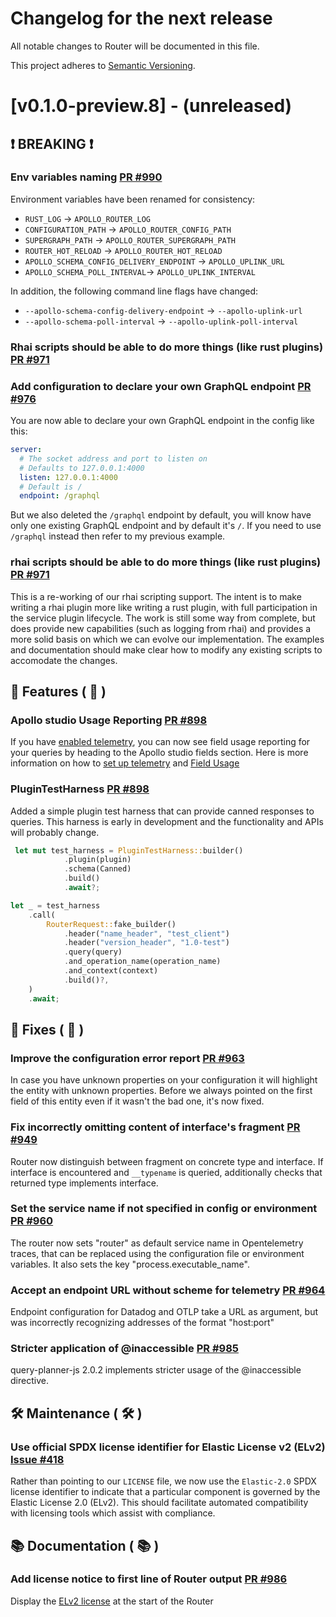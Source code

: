 # Changelog for the next release

All notable changes to Router will be documented in this file.

This project adheres to [Semantic Versioning](https://semver.org/spec/v2.0.0.html).

<!-- <THIS IS AN EXAMPLE, DO NOT REMOVE>

# [x.x.x] (unreleased) - 2022-mm-dd
> Important: X breaking changes below, indicated by **❗ BREAKING ❗**
## ❗ BREAKING ❗
## 🚀 Features ( :rocket: )
## 🐛 Fixes ( :bug: )
## 🛠 Maintenance ( :hammer_and_wrench: )
## 📚 Documentation ( :books: )
## 🐛 Fixes ( :bug: )

## Example section entry format

- **Headline** ([PR #PR_NUMBER](https://github.com/apollographql/router/pull/PR_NUMBER))

  Description! And a link to a [reference](http://url)
-->

# [v0.1.0-preview.8] - (unreleased)
## ❗ BREAKING ❗

### Env variables naming [PR #990](https://github.com/apollographql/router/pull/990)
Environment variables have been renamed for consistency:
* `RUST_LOG` -> `APOLLO_ROUTER_LOG`
* `CONFIGURATION_PATH` -> `APOLLO_ROUTER_CONFIG_PATH`
* `SUPERGRAPH_PATH` -> `APOLLO_ROUTER_SUPERGRAPH_PATH`
* `ROUTER_HOT_RELOAD` -> `APOLLO_ROUTER_HOT_RELOAD`
* `APOLLO_SCHEMA_CONFIG_DELIVERY_ENDPOINT` -> `APOLLO_UPLINK_URL`
* `APOLLO_SCHEMA_POLL_INTERVAL`-> `APOLLO_UPLINK_INTERVAL`

In addition, the following command line flags have changed:
* `--apollo-schema-config-delivery-endpoint` -> `--apollo-uplink-url`
* `--apollo-schema-poll-interval` -> `--apollo-uplink-poll-interval`

### Rhai scripts should be able to do more things (like rust plugins) [PR #971](https://github.com/apollographql/router/pull/971)
### Add configuration to declare your own GraphQL endpoint [PR #976](https://github.com/apollographql/router/pull/976)
You are now able to declare your own GraphQL endpoint in the config like this:
```yaml
server:
  # The socket address and port to listen on
  # Defaults to 127.0.0.1:4000
  listen: 127.0.0.1:4000
  # Default is /
  endpoint: /graphql
```
But we also deleted the `/graphql` endpoint by default, you will know have only one existing GraphQL endpoint and by default it's `/`. If you need to use `/graphql` instead then refer to my previous example.

### rhai scripts should be able to do more things (like rust plugins) [PR #971](https://github.com/apollographql/router/pull/971)
This is a re-working of our rhai scripting support. The intent is to make writing a rhai plugin more like writing a rust plugin, with full participation in the service plugin lifecycle. The work is still some way from complete, but does provide new capabilities (such as logging from rhai) and provides a more solid basis on which we can evolve our implementation. The examples and documentation should make clear how to modify any existing scripts to accomodate the changes.

## 🚀 Features ( :rocket: )

### Apollo studio Usage Reporting [PR #898](https://github.com/apollographql/router/pull/898)
If you have [enabled telemetry](https://www.apollographql.com/docs/router/configuration/apollo-telemetry#enabling-usage-reporting), you can now see field usage reporting for your queries by heading to the Apollo studio fields section.
Here is more information on how to [set up telemetry](https://www.apollographql.com/docs/studio/metrics/usage-reporting#pushing-metrics-from-apollo-server) and [Field Usage](https://www.apollographql.com/docs/studio/metrics/field-usage)

### PluginTestHarness [PR #898](https://github.com/apollographql/router/pull/898)
Added a simple plugin test harness that can provide canned responses to queries. This harness is early in development and the functionality and APIs will probably change. 
```rust
 let mut test_harness = PluginTestHarness::builder()
            .plugin(plugin)
            .schema(Canned)
            .build()
            .await?;

let _ = test_harness
    .call(
        RouterRequest::fake_builder()
            .header("name_header", "test_client")
            .header("version_header", "1.0-test")
            .query(query)
            .and_operation_name(operation_name)
            .and_context(context)
            .build()?,
    )
    .await;
```
## 🐛 Fixes ( :bug: )

### Improve the configuration error report [PR #963](https://github.com/apollographql/router/pull/963)
In case you have unknown properties on your configuration it will highlight the entity with unknown properties. Before we always pointed on the first field of this entity even if it wasn't the bad one, it's now fixed.

### Fix incorrectly omitting content of interface's fragment [PR #949](https://github.com/apollographql/router/pull/949)
Router now distinguish between fragment on concrete type and interface.
If interface is encountered and  `__typename` is queried, additionally checks that returned type implements interface.

### Set the service name if not specified in config or environment [PR #960](https://github.com/apollographql/router/pull/960)
The router now sets "router" as default service name in Opentelemetry traces, that can be replaced using the configuration file or environment variables. It also sets the key "process.executable_name".

### Accept an endpoint URL without scheme for telemetry [PR #964](https://github.com/apollographql/router/pull/964)

Endpoint configuration for Datadog and OTLP take a URL as argument, but was incorrectly recognizing addresses of the format "host:port"

### Stricter application of @inaccessible [PR #985](https://github.com/apollographql/router/pull/985)

query-planner-js 2.0.2 implements stricter usage of the @inaccessible directive.

## 🛠 Maintenance ( :hammer_and_wrench: )

### Use official SPDX license identifier for Elastic License v2 (ELv2) [Issue #418](https://github.com/apollographql/router/issues/418)

Rather than pointing to our `LICENSE` file, we now use the `Elastic-2.0` SPDX license identifier to indicate that a particular component is governed by the Elastic License 2.0 (ELv2).  This should facilitate automated compatibility with licensing tools which assist with compliance.
## 📚 Documentation ( :books: )

### Add license notice to first line of Router output  [PR #986](https://github.com/apollographql/router/pull/986)
Display the [ELv2 license](https://www.elastic.co/blog/elastic-license-v2) at the start of the Router